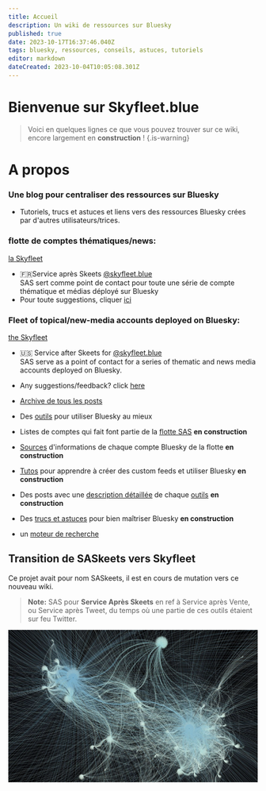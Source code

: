 ```yaml
---
title: Accueil
description: Un wiki de ressources sur Bluesky
published: true
date: 2023-10-17T16:37:46.040Z
tags: bluesky, ressources, conseils, astuces, tutoriels
editor: markdown
dateCreated: 2023-10-04T10:05:08.301Z
---
```


# Bienvenue sur Skyfleet.blue

> Voici en quelques lignes ce que vous pouvez trouver sur ce wiki, encore largement en **construction** ! 
{.is-warning}

# A propos
### Une blog pour centraliser des ressources sur Bluesky
- Tutoriels, trucs et astuces et liens vers des ressources Bluesky crées par d'autres utilisateurs/trices.

### flotte de comptes thématiques/news: 
[la Skyfleet](https://skyfleet.blue/fr/skyfleet)

- 🇫🇷Service après Skeets [@skyfleet.blue](https://bsky.app/profile/skyfleet.blue/follows)<br>
SAS sert comme point de contact pour toute une série de compte thématique et médias déployé sur Bluesky
- Pour toute suggestions, cliquer [ici](https://skyfleet.blue/fr/suggestions)

 ### Fleet of topical/new-media accounts deployed on Bluesky:
[the Skyfleet](https://skyfleet.blue/fr/skyfleet)

- 🇺🇸 Service after Skeets for [@skyfleet.blue](https://bsky.app/profile/skyfleet.blue/follows) <br> SAS serve as a point of contact for a series of thematic and news media accounts deployed on Bluesky.
- Any suggestions/feedback? click [here](https://skyfleet.blue/fr/suggestions)





- [Archive de tous les posts](https://saskeets.micro.blog/archive/) 
- Des [outils](https://saskeets.micro.blog/tools/) pour utiliser Bluesky au mieux 
- Listes de comptes qui fait font partie de la [flotte SAS](https://saskeets.micro.blog/sas/) **en construction** 
- [Sources](https://saskeets.micro.blog/photos/) d'informations de chaque compte Bluesky de la flotte  **en construction**
- [Tutos](https://saskeets.micro.blog/categories/tutos/) pour apprendre à créer des custom feeds et utiliser Bluesky **en construction** 
- Des posts avec une [description détaillée](https://saskeets.micro.blog/categories/tools/) de chaque [outils](https://saskeets.micro.blog/tools/) **en construction** 

- Des [trucs et astuces](https://saskeets.micro.blog/categories/tips/) pour bien maîtriser Bluesky **en construction** 
- un [moteur de recherche](https://saskeets.micro.blog/search/) 

## Transition de SASkeets vers Skyfleet

Ce projet avait pour nom SASkeets, il est en cours de mutation vers ce nouveau wiki.

> **Note:** SAS pour **Service Après Skeets** en ref à Service après Vente, ou Service après Tweet, du temps où une partie de ces outils étaient sur feu Twitter. 

![skyfleet.jpg](/images/skyfleet.jpg)